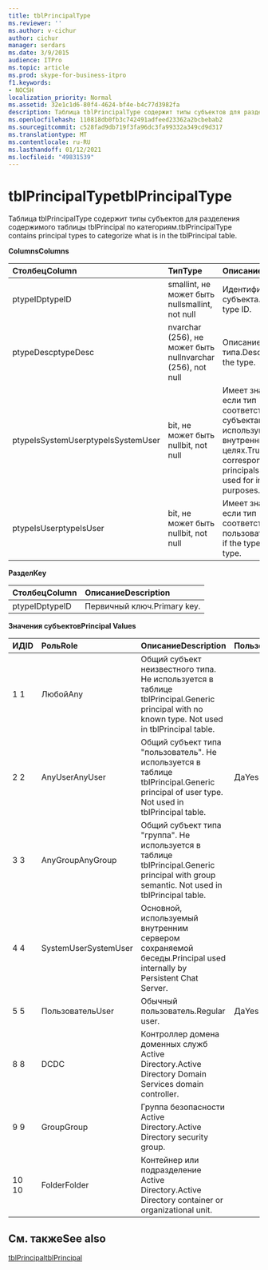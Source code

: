 ```yaml
---
title: tblPrincipalType
ms.reviewer: ''
ms.author: v-cichur
author: cichur
manager: serdars
ms.date: 3/9/2015
audience: ITPro
ms.topic: article
ms.prod: skype-for-business-itpro
f1.keywords:
- NOCSH
localization_priority: Normal
ms.assetid: 32e1c1d6-80f4-4624-bf4e-b4c77d3982fa
description: Таблица tblPrincipalType содержит типы субъектов для разделения содержимого таблицы tblPrincipal по категориям.
ms.openlocfilehash: 110818db0fb3c742491adfeed23362a2bcbebab2
ms.sourcegitcommit: c528fad9db719f3fa96dc3fa99332a349cd9d317
ms.translationtype: MT
ms.contentlocale: ru-RU
ms.lasthandoff: 01/12/2021
ms.locfileid: "49831539"
---
```

# <a name="tblprincipaltype"></a><span data-ttu-id="782a1-103">tblPrincipalType</span><span class="sxs-lookup"><span data-stu-id="782a1-103">tblPrincipalType</span></span>
 
<span data-ttu-id="782a1-104">Таблица tblPrincipalType содержит типы субъектов для разделения содержимого таблицы tblPrincipal по категориям.</span><span class="sxs-lookup"><span data-stu-id="782a1-104">tblPrincipalType contains principal types to categorize what is in the tblPrincipal table.</span></span>
  
<span data-ttu-id="782a1-105">**Columns**</span><span class="sxs-lookup"><span data-stu-id="782a1-105">**Columns**</span></span>

|<span data-ttu-id="782a1-106">**Столбец**</span><span class="sxs-lookup"><span data-stu-id="782a1-106">**Column**</span></span>|<span data-ttu-id="782a1-107">**Тип**</span><span class="sxs-lookup"><span data-stu-id="782a1-107">**Type**</span></span>|<span data-ttu-id="782a1-108">**Описание**</span><span class="sxs-lookup"><span data-stu-id="782a1-108">**Description**</span></span>|
|:-----|:-----|:-----|
|<span data-ttu-id="782a1-109">ptypeID</span><span class="sxs-lookup"><span data-stu-id="782a1-109">ptypeID</span></span>  <br/> |<span data-ttu-id="782a1-110">smallint, не может быть null</span><span class="sxs-lookup"><span data-stu-id="782a1-110">smallint, not null</span></span>  <br/> |<span data-ttu-id="782a1-111">Идентификатор типа субъекта.</span><span class="sxs-lookup"><span data-stu-id="782a1-111">Principal type ID.</span></span>  <br/> |
|<span data-ttu-id="782a1-112">ptypeDesc</span><span class="sxs-lookup"><span data-stu-id="782a1-112">ptypeDesc</span></span>  <br/> |<span data-ttu-id="782a1-113">nvarchar (256), не может быть null</span><span class="sxs-lookup"><span data-stu-id="782a1-113">nvarchar (256), not null</span></span>  <br/> |<span data-ttu-id="782a1-114">Описание типа.</span><span class="sxs-lookup"><span data-stu-id="782a1-114">Description of the type.</span></span>  <br/> |
|<span data-ttu-id="782a1-115">ptypeIsSystemUser</span><span class="sxs-lookup"><span data-stu-id="782a1-115">ptypeIsSystemUser</span></span>  <br/> |<span data-ttu-id="782a1-116">bit, не может быть null</span><span class="sxs-lookup"><span data-stu-id="782a1-116">bit, not null</span></span>  <br/> |<span data-ttu-id="782a1-117">Имеет значение True, если тип соответствует субъектам, которые используются во внутренних целях.</span><span class="sxs-lookup"><span data-stu-id="782a1-117">True if the type corresponds to the principals that are used for internal purposes.</span></span>  <br/> |
|<span data-ttu-id="782a1-118">ptypeIsUser</span><span class="sxs-lookup"><span data-stu-id="782a1-118">ptypeIsUser</span></span>  <br/> |<span data-ttu-id="782a1-119">bit, не может быть null</span><span class="sxs-lookup"><span data-stu-id="782a1-119">bit, not null</span></span>  <br/> |<span data-ttu-id="782a1-120">Имеет значение True, если тип соответствует пользователям.</span><span class="sxs-lookup"><span data-stu-id="782a1-120">True if the type is a user type.</span></span>  <br/> |
   
<span data-ttu-id="782a1-121">**Раздел**</span><span class="sxs-lookup"><span data-stu-id="782a1-121">**Key**</span></span>

|<span data-ttu-id="782a1-122">**Столбец**</span><span class="sxs-lookup"><span data-stu-id="782a1-122">**Column**</span></span>|<span data-ttu-id="782a1-123">**Описание**</span><span class="sxs-lookup"><span data-stu-id="782a1-123">**Description**</span></span>|
|:-----|:-----|
|<span data-ttu-id="782a1-124">ptypeID</span><span class="sxs-lookup"><span data-stu-id="782a1-124">ptypeID</span></span>  <br/> |<span data-ttu-id="782a1-125">Первичный ключ.</span><span class="sxs-lookup"><span data-stu-id="782a1-125">Primary key.</span></span>  <br/> |
   
<span data-ttu-id="782a1-126">**Значения субъектов**</span><span class="sxs-lookup"><span data-stu-id="782a1-126">**Principal Values**</span></span>

|<span data-ttu-id="782a1-127">**ИД**</span><span class="sxs-lookup"><span data-stu-id="782a1-127">**ID**</span></span>|<span data-ttu-id="782a1-128">**Роль**</span><span class="sxs-lookup"><span data-stu-id="782a1-128">**Role**</span></span>|<span data-ttu-id="782a1-129">**Описание**</span><span class="sxs-lookup"><span data-stu-id="782a1-129">**Description**</span></span>|<span data-ttu-id="782a1-130">**Пользователь**</span><span class="sxs-lookup"><span data-stu-id="782a1-130">**User**</span></span>|
|:-----|:-----|:-----|:-----|
|<span data-ttu-id="782a1-131">1 </span><span class="sxs-lookup"><span data-stu-id="782a1-131">1</span></span>  <br/> |<span data-ttu-id="782a1-132">Любой</span><span class="sxs-lookup"><span data-stu-id="782a1-132">Any</span></span>  <br/> |<span data-ttu-id="782a1-p101">Общий субъект неизвестного типа. Не используется в таблице tblPrincipal.</span><span class="sxs-lookup"><span data-stu-id="782a1-p101">Generic principal with no known type. Not used in tblPrincipal table.</span></span>  <br/> ||
|<span data-ttu-id="782a1-135">2 </span><span class="sxs-lookup"><span data-stu-id="782a1-135">2</span></span>  <br/> |<span data-ttu-id="782a1-136">AnyUser</span><span class="sxs-lookup"><span data-stu-id="782a1-136">AnyUser</span></span>  <br/> |<span data-ttu-id="782a1-p102">Общий субъект типа "пользователь". Не используется в таблице tblPrincipal.</span><span class="sxs-lookup"><span data-stu-id="782a1-p102">Generic principal of user type. Not used in tblPrincipal table.</span></span>  <br/> |<span data-ttu-id="782a1-139">Да</span><span class="sxs-lookup"><span data-stu-id="782a1-139">Yes</span></span>  <br/> |
|<span data-ttu-id="782a1-140">3 </span><span class="sxs-lookup"><span data-stu-id="782a1-140">3</span></span>  <br/> |<span data-ttu-id="782a1-141">AnyGroup</span><span class="sxs-lookup"><span data-stu-id="782a1-141">AnyGroup</span></span>  <br/> |<span data-ttu-id="782a1-p103">Общий субъект типа "группа". Не используется в таблице tblPrincipal.</span><span class="sxs-lookup"><span data-stu-id="782a1-p103">Generic principal with group semantic. Not used in tblPrincipal table.</span></span>  <br/> ||
|<span data-ttu-id="782a1-144">4 </span><span class="sxs-lookup"><span data-stu-id="782a1-144">4</span></span>  <br/> |<span data-ttu-id="782a1-145">SystemUser</span><span class="sxs-lookup"><span data-stu-id="782a1-145">SystemUser</span></span>  <br/> |<span data-ttu-id="782a1-146">Основной, используемый внутренним сервером сохраняемой беседы.</span><span class="sxs-lookup"><span data-stu-id="782a1-146">Principal used internally by Persistent Chat Server.</span></span>  <br/> ||
|<span data-ttu-id="782a1-147">5 </span><span class="sxs-lookup"><span data-stu-id="782a1-147">5</span></span>  <br/> |<span data-ttu-id="782a1-148">Пользователь</span><span class="sxs-lookup"><span data-stu-id="782a1-148">User</span></span>  <br/> |<span data-ttu-id="782a1-149">Обычный пользователь.</span><span class="sxs-lookup"><span data-stu-id="782a1-149">Regular user.</span></span>  <br/> |<span data-ttu-id="782a1-150">Да</span><span class="sxs-lookup"><span data-stu-id="782a1-150">Yes</span></span>  <br/> |
|<span data-ttu-id="782a1-151">8 </span><span class="sxs-lookup"><span data-stu-id="782a1-151">8</span></span>  <br/> |<span data-ttu-id="782a1-152">DC</span><span class="sxs-lookup"><span data-stu-id="782a1-152">DC</span></span>  <br/> |<span data-ttu-id="782a1-153">Контроллер домена доменных служб Active Directory.</span><span class="sxs-lookup"><span data-stu-id="782a1-153">Active Directory Domain Services domain controller.</span></span>  <br/> ||
|<span data-ttu-id="782a1-154">9 </span><span class="sxs-lookup"><span data-stu-id="782a1-154">9</span></span>  <br/> |<span data-ttu-id="782a1-155">Group</span><span class="sxs-lookup"><span data-stu-id="782a1-155">Group</span></span>  <br/> |<span data-ttu-id="782a1-156">Группа безопасности Active Directory.</span><span class="sxs-lookup"><span data-stu-id="782a1-156">Active Directory security group.</span></span>  <br/> ||
|<span data-ttu-id="782a1-157">10 </span><span class="sxs-lookup"><span data-stu-id="782a1-157">10</span></span>  <br/> |<span data-ttu-id="782a1-158">Folder</span><span class="sxs-lookup"><span data-stu-id="782a1-158">Folder</span></span>  <br/> |<span data-ttu-id="782a1-159">Контейнер или подразделение Active Directory.</span><span class="sxs-lookup"><span data-stu-id="782a1-159">Active Directory container or organizational unit.</span></span>  <br/> ||
   
## <a name="see-also"></a><span data-ttu-id="782a1-160">См. также</span><span class="sxs-lookup"><span data-stu-id="782a1-160">See also</span></span>

[<span data-ttu-id="782a1-161">tblPrincipal</span><span class="sxs-lookup"><span data-stu-id="782a1-161">tblPrincipal</span></span>](tblprincipal.md)
